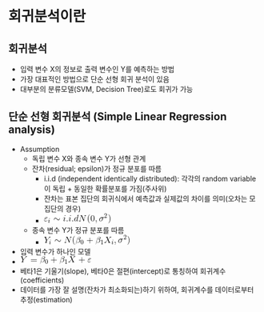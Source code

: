 # 회귀분석이란

## 회귀분석
- 입력 변수 X의 정보로 출력 변수인 Y를 예측하는 방법
- 가장 대표적인 방법으로 단순 선형 회귀 분석이 있음
- 대부분의 분류모델(SVM, Decision Tree)로도 회귀가 가능

## 단순 선형 회귀분석 (Simple Linear Regression analysis)
- Assumption
	* 독립 변수 X와 종속 변수 Y가 선형 관계
	* 잔차(residual; epsilon)가 정규 분포를 따름 
		* i.i.d (independent identically distributed): 각각의 random variable이 독립 + 동일한 확률분포를 가짐(주사위)
		* 잔차는 표본 집단의 회귀식에서 예측값과 실제값의 차이를 의미(오차는 모집단의 경우)
		* ![assum_sim_linear](../image/simple_linear_regression_assumption1.png)
	* 종속 변수 Y가 정규 분포를 따름
		* ![assum_sim_linea2](../image/simple_linear_regression_assumption2.png)
- 입력 변수가 하나인 모델
- ![simple_lin_reg](../image/simple_linear_regression_eq.png)
- 베타1은 기울기(slope), 베타0은 절편(intercept)로 통칭하여 회귀계수(coefficients)
- 데이터를 가장 잘 설명(잔차가 최소화되는)하기 위하여, 회귀계수를 데이터로부터 추정(estimation)